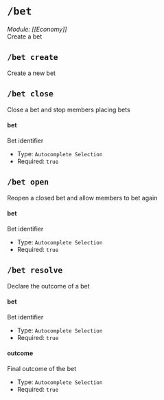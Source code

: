 # `/bet`
*Module: [[Economy]]*<br>
Create a bet
## `/bet create`
Create a new bet

## `/bet close`
Close a bet and stop members placing bets
#### bet
Bet identifier
- Type: `Autocomplete Selection`
- Required: `true`
## `/bet open`
Reopen a closed bet and allow members to bet again
#### bet
Bet identifier
- Type: `Autocomplete Selection`
- Required: `true`
## `/bet resolve`
Declare the outcome of a bet
#### bet
Bet identifier
- Type: `Autocomplete Selection`
- Required: `true`
#### outcome
Final outcome of the bet
- Type: `Autocomplete Selection`
- Required: `true`